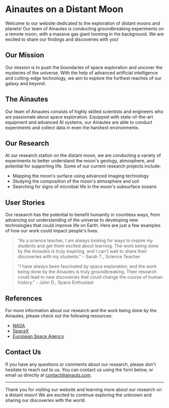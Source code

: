 <!--
Write me content for website with wallpaper which alt text is:

"A group of Ainautes conducting experiments on a distant moon, with a massive gas giant looming in the background."

The name/title of the page should not be 1:1 copy of the alt text but rather a real content of the website which is using this wallpaper.

- Use markdown format
- Start with the heading
- The content should look like a real website
- Include real sections like references, contact, user stories, etc. use things relevant to the page purpose.
- Feel free to use structure like headings, bullets, numbering, blockquotes, paragraphs, horizontal lines, etc.
- You can use formatting like bold or _italic_
- You can include UTF-8 emojis
- Links should be only #hash anchors (and you can refer to the document itself)
- Do not include images
-->

<!--font:Montserrat-->

# Ainautes on a Distant Moon

Welcome to our website dedicated to the exploration of distant moons and planets! Our team of Ainautes is conducting groundbreaking experiments on a remote moon, with a massive gas giant looming in the background. We are excited to share our findings and discoveries with you!

## Our Mission

Our mission is to push the boundaries of space exploration and uncover the mysteries of the universe. With the help of advanced artificial intelligence and cutting-edge technology, we aim to explore the furthest reaches of our galaxy and beyond.

## The Ainautes

Our team of Ainautes consists of highly skilled scientists and engineers who are passionate about space exploration. Equipped with state-of-the-art equipment and advanced AI systems, our Ainautes are able to conduct experiments and collect data in even the harshest environments.

## Our Research

At our research station on the distant moon, we are conducting a variety of experiments to better understand the moon's geology, atmosphere, and potential for supporting life. Some of our current research projects include:

-   Mapping the moon's surface using advanced imaging technology
-   Studying the composition of the moon's atmosphere and soil
-   Searching for signs of microbial life in the moon's subsurface oceans

## User Stories

Our research has the potential to benefit humanity in countless ways, from advancing our understanding of the universe to developing new technologies that could improve life on Earth. Here are just a few examples of how our work could impact people's lives:

> "As a science teacher, I am always looking for ways to inspire my students and get them excited about learning. The work being done by the Ainautes is truly inspiring, and I can't wait to share their discoveries with my students." - Sarah T., Science Teacher

> "I have always been fascinated by space exploration, and the work being done by the Ainautes is truly groundbreaking. Their research could lead to new discoveries that could change the course of human history." - John D., Space Enthusiast

## References

For more information about our research and the work being done by the Ainautes, please check out the following resources:

-   [NASA](#)
-   [SpaceX](#)
-   [European Space Agency](#)

## Contact Us

If you have any questions or comments about our research, please don't hesitate to reach out to us. You can contact us using the form below, or email us directly at [contact@ainauts.com](mailto:contact@ainauts.com).

---

Thank you for visiting our website and learning more about our research on a distant moon! We are excited to continue exploring the unknown and sharing our discoveries with the world.
